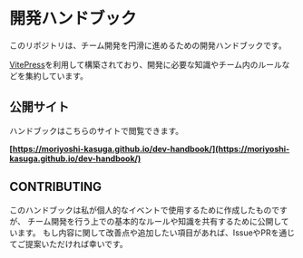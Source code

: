 # 開発ハンドブック

このリポジトリは、チーム開発を円滑に進めるための開発ハンドブックです。

[VitePress](https://vitepress.dev/)を利用して構築されており、開発に必要な知識やチーム内のルールなどを集約しています。

## 公開サイト

ハンドブックはこちらのサイトで閲覧できます。

**[https://moriyoshi-kasuga.github.io/dev-handbook/](https://moriyoshi-kasuga.github.io/dev-handbook/)**

## CONTRIBUTING

このハンドブックは私が個人的なイベントで使用するために作成したものですが、
チーム開発を行う上での基本的なルールや知識を共有するために公開しています。
もし内容に関して改善点や追加したい項目があれば、IssueやPRを通じてご提案いただければ幸いです。
